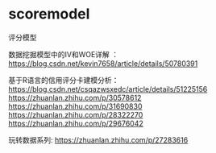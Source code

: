 # scoremodel
评分模型

数据挖掘模型中的IV和WOE详解 ：https://blog.csdn.net/kevin7658/article/details/50780391

基于R语言的信用评分卡建模分析：
https://blog.csdn.net/csqazwsxedc/article/details/51225156
https://zhuanlan.zhihu.com/p/30578612
https://zhuanlan.zhihu.com/p/31690830
https://zhuanlan.zhihu.com/p/28322270
https://zhuanlan.zhihu.com/p/29676042

玩转数据系列:
https://zhuanlan.zhihu.com/p/27283616
